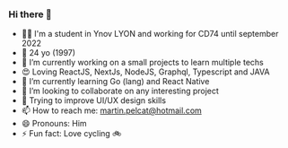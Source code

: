 ### Hi there 👋

- 👨‍🎓 I'm a student in Ynov LYON and working for CD74 until september 2022
- 🎂 24 yo (1997)
- 🔭 I’m currently working on a small projects to learn multiple techs
- 😍 Loving ReactJS, NextJs, NodeJS, Graphql, Typescript and JAVA
- 🌱 I’m currently learning Go (lang) and React Native
- 👯 I’m looking to collaborate on any interesting project
- 🤔 Trying to improve UI/UX design skills
- 📫 How to reach me: martin.pelcat@hotmail.com
- 😄 Pronouns: Him
- ⚡ Fun fact: Love cycling 🚲
